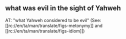 ## what was evil in the sight of Yahweh ##

AT: "what Yahweh considered to be evil" (See: [[rc://en/ta/man/translate/figs-metonymy]] and [[rc://en/ta/man/translate/figs-idiom]])
